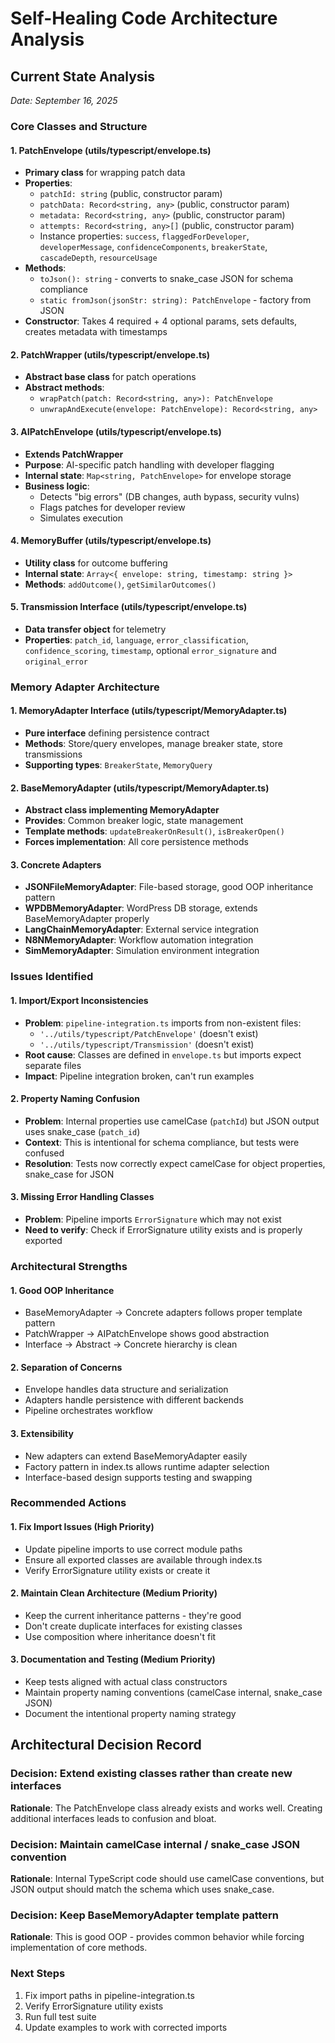 # Self-Healing Code Architecture Analysis

## Current State Analysis
*Date: September 16, 2025*

### Core Classes and Structure

#### 1. PatchEnvelope (utils/typescript/envelope.ts)
- **Primary class** for wrapping patch data
- **Properties**: 
  - `patchId: string` (public, constructor param)
  - `patchData: Record<string, any>` (public, constructor param)
  - `metadata: Record<string, any>` (public, constructor param)
  - `attempts: Record<string, any>[]` (public, constructor param)
  - Instance properties: `success`, `flaggedForDeveloper`, `developerMessage`, `confidenceComponents`, `breakerState`, `cascadeDepth`, `resourceUsage`
- **Methods**: 
  - `toJson(): string` - converts to snake_case JSON for schema compliance
  - `static fromJson(jsonStr: string): PatchEnvelope` - factory from JSON
- **Constructor**: Takes 4 required + 4 optional params, sets defaults, creates metadata with timestamps

#### 2. PatchWrapper (utils/typescript/envelope.ts)
- **Abstract base class** for patch operations
- **Abstract methods**: 
  - `wrapPatch(patch: Record<string, any>): PatchEnvelope`
  - `unwrapAndExecute(envelope: PatchEnvelope): Record<string, any>`

#### 3. AIPatchEnvelope (utils/typescript/envelope.ts)
- **Extends PatchWrapper**
- **Purpose**: AI-specific patch handling with developer flagging
- **Internal state**: `Map<string, PatchEnvelope>` for envelope storage
- **Business logic**: 
  - Detects "big errors" (DB changes, auth bypass, security vulns)
  - Flags patches for developer review
  - Simulates execution

#### 4. MemoryBuffer (utils/typescript/envelope.ts)
- **Utility class** for outcome buffering
- **Internal state**: `Array<{ envelope: string, timestamp: string }>`
- **Methods**: `addOutcome()`, `getSimilarOutcomes()`

#### 5. Transmission Interface (utils/typescript/envelope.ts)
- **Data transfer object** for telemetry
- **Properties**: `patch_id`, `language`, `error_classification`, `confidence_scoring`, `timestamp`, optional `error_signature` and `original_error`

### Memory Adapter Architecture

#### 1. MemoryAdapter Interface (utils/typescript/MemoryAdapter.ts)
- **Pure interface** defining persistence contract
- **Methods**: Store/query envelopes, manage breaker state, store transmissions
- **Supporting types**: `BreakerState`, `MemoryQuery`

#### 2. BaseMemoryAdapter (utils/typescript/MemoryAdapter.ts)
- **Abstract class implementing MemoryAdapter**
- **Provides**: Common breaker logic, state management
- **Template methods**: `updateBreakerOnResult()`, `isBreakerOpen()`
- **Forces implementation**: All core persistence methods

#### 3. Concrete Adapters
- **JSONFileMemoryAdapter**: File-based storage, good OOP inheritance pattern
- **WPDBMemoryAdapter**: WordPress DB storage, extends BaseMemoryAdapter properly
- **LangChainMemoryAdapter**: External service integration
- **N8NMemoryAdapter**: Workflow automation integration  
- **SimMemoryAdapter**: Simulation environment integration

### Issues Identified

#### 1. Import/Export Inconsistencies
- **Problem**: `pipeline-integration.ts` imports from non-existent files:
  - `'../utils/typescript/PatchEnvelope'` (doesn't exist)
  - `'../utils/typescript/Transmission'` (doesn't exist)
- **Root cause**: Classes are defined in `envelope.ts` but imports expect separate files
- **Impact**: Pipeline integration broken, can't run examples

#### 2. Property Naming Confusion
- **Problem**: Internal properties use camelCase (`patchId`) but JSON output uses snake_case (`patch_id`)
- **Context**: This is intentional for schema compliance, but tests were confused
- **Resolution**: Tests now correctly expect camelCase for object properties, snake_case for JSON

#### 3. Missing Error Handling Classes
- **Problem**: Pipeline imports `ErrorSignature` which may not exist
- **Need to verify**: Check if ErrorSignature utility exists and is properly exported

### Architectural Strengths

#### 1. Good OOP Inheritance
- BaseMemoryAdapter → Concrete adapters follows proper template pattern
- PatchWrapper → AIPatchEnvelope shows good abstraction
- Interface → Abstract → Concrete hierarchy is clean

#### 2. Separation of Concerns
- Envelope handles data structure and serialization
- Adapters handle persistence with different backends
- Pipeline orchestrates workflow

#### 3. Extensibility
- New adapters can extend BaseMemoryAdapter easily
- Factory pattern in index.ts allows runtime adapter selection
- Interface-based design supports testing and swapping

### Recommended Actions

#### 1. Fix Import Issues (High Priority)
- Update pipeline imports to use correct module paths
- Ensure all exported classes are available through index.ts
- Verify ErrorSignature utility exists or create it

#### 2. Maintain Clean Architecture (Medium Priority)
- Keep the current inheritance patterns - they're good
- Don't create duplicate interfaces for existing classes
- Use composition where inheritance doesn't fit

#### 3. Documentation and Testing (Medium Priority)
- Keep tests aligned with actual class constructors
- Maintain property naming conventions (camelCase internal, snake_case JSON)
- Document the intentional property naming strategy

## Architectural Decision Record

### Decision: Extend existing classes rather than create new interfaces
**Rationale**: The PatchEnvelope class already exists and works well. Creating additional interfaces leads to confusion and bloat.

### Decision: Maintain camelCase internal / snake_case JSON convention
**Rationale**: Internal TypeScript code should use camelCase conventions, but JSON output should match the schema which uses snake_case.

### Decision: Keep BaseMemoryAdapter template pattern
**Rationale**: This is good OOP - provides common behavior while forcing implementation of core methods.

### Next Steps
1. Fix import paths in pipeline-integration.ts
2. Verify ErrorSignature utility exists
3. Run full test suite
4. Update examples to work with corrected imports